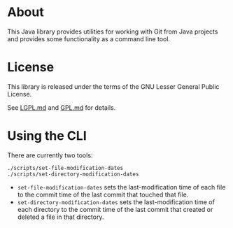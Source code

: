 # About

This Java library provides utilities for working with Git from Java projects
and provides some functionality as a command line tool.

# License

This library is released under the terms of the GNU Lesser General Public
License.

See  [LGPL.md](LGPL.md) and [GPL.md](GPL.md) for details.

# Using the CLI

There are currently two tools:

    ./scripts/set-file-modification-dates
    ./scripts/set-directory-modification-dates

* `set-file-modification-dates`
  sets the last-modification time of each file to the commit time of the last
  commit that touched that file.
* `set-directory-modification-dates`
  sets the last-modification time of each directory to the commit time of the
  last commit that created or deleted a file in that directory.
